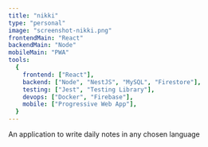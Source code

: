 ```yaml
---
title: "nikki"
type: "personal"
image: "screenshot-nikki.png"
frontendMain: "React"
backendMain: "Node"
mobileMain: "PWA"
tools:
  {
    frontend: ["React"],
    backend: ["Node", "NestJS", "MySQL", "Firestore"],
    testing: ["Jest", "Testing Library"],
    devops: ["Docker", "Firebase"],
    mobile: ["Progressive Web App"],
  }
---
```


An application to write daily notes in any chosen language

<!-- end -->
